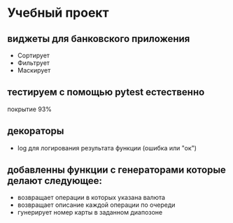 # Учебный проект
## виджеты для банковского приложения
- Сортирует
- Фильтрует
- Маскирует
  
## тестируем с помощью pytest естественно
покрытие 93%

## декораторы
- log для логирования результата функции (ошибка или "ок")

## добавленны функции с генераторами которые делают следующее:
- возвращает операции в которых указана валюта
- возвращает описание каждой операции по очереди
- гунерирует номер карты в заданном диапозоне
